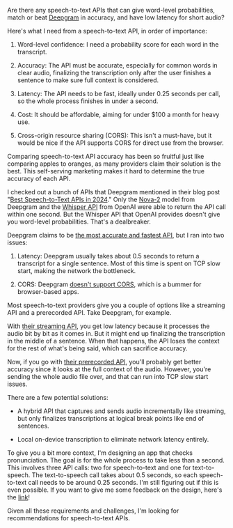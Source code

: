 Are there any speech-to-text APIs that can give word-level probabilities, match or beat [Deepgram](https://deepgram.com) in accuracy, and have low latency for short audio?

Here's what I need from a speech-to-text API, in order of importance:

1. Word-level confidence: I need a probability score for each word in the transcript.

1. Accuracy: The API must be accurate, especially for common words in clear audio, finalizing the transcription only after the user finishes a sentence to make sure full context is considered.

1. Latency: The API needs to be fast, ideally under 0.25 seconds per call, so the whole process finishes in under a second.

1. Cost: It should be affordable, aiming for under $100 a month for heavy use.

1. Cross-origin resource sharing (CORS): This isn't a must-have, but it would be nice if the API supports CORS for direct use from the browser.

Comparing speech-to-text API accuracy has been so fruitful just like comparing apples to oranges, as many providers claim their solution is the best. This self-serving marketing makes it hard to determine the true accuracy of each API.

I checked out a bunch of APIs that Deepgram mentioned in their blog post "[Best Speech-to-Text APIs in 2024](https://deepgram.com/learn/best-speech-to-text-apis)." Only the [Nova-2](https://developers.deepgram.com/docs/models-languages-overview#nova-2) model from Deepgram and the [Whisper API](https://platform.openai.com/docs/guides/speech-to-text/speech-to-text) from OpenAI were able to return the API call within one second. But the Whisper API that OpenAI provides doesn't give you word-level probabilities. That's a dealbreaker.

Deepgram claims to be [the most accurate and fastest API](https://deepgram.com/learn/best-speech-to-text-apis#:~:text=Deepgram%20released%20Deepgram%20Nova%2D2%2C%20the%20fastest%2C%20most%20accurate%20STT%20model%20in%20the%20world.), but I ran into two issues:

1. Latency: Deepgram usually takes about 0.5 seconds to return a transcript for a single sentence. Most of this time is spent on TCP slow start, making the network the bottleneck.

1. CORS: Deepgram [doesn't support CORS](https://github.com/deepgram/deepgram-js-sdk/blob/bd51da7ce06c59b3dea55e4a915e802bd43a3754/README.md?plain=1#L148), which is a bummer for browser-based apps.

Most speech-to-text providers give you a couple of options like a streaming API and a prerecorded API. Take Deepgram, for example.

With [their streaming API](https://developers.deepgram.com/docs/getting-started-with-live-streaming-audio), you get low latency because it processes the audio bit by bit as it comes in. But it might end up finalizing the transcription in the middle of a sentence. When that happens, the API loses the context for the rest of what's being said, which can sacrifice accuracy.

Now, if you go with [their prerecorded API](https://developers.deepgram.com/docs/getting-started-with-pre-recorded-audio), you'll probably get better accuracy since it looks at the full context of the audio. However, you're sending the whole audio file over, and that can run into TCP slow start issues.

There are a few potential solutions:

- A hybrid API that captures and sends audio incrementally like streaming, but only finalizes transcriptions at logical break points like end of sentences.

- Local on-device transcription to eliminate network latency entirely.

To give you a bit more context, I'm designing an app that checks pronunciation. The goal is for the whole process to take less than a second. This involves three API calls: two for speech-to-text and one for text-to-speech. The text-to-speech call takes about 0.5 seconds, so each speech-to-text call needs to be around 0.25 seconds. I'm still figuring out if this is even possible. If you want to give me some feedback on the design, here's the [link](https://github.com/8ta4/accent)!

Given all these requirements and challenges, I'm looking for recommendations for speech-to-text APIs.
